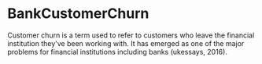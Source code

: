 # BankCustomerChurn
Customer churn is a term used to refer to customers who leave the financial institution they've been working with. It has emerged as one of the major problems for financial institutions including banks (ukessays, 2016).
